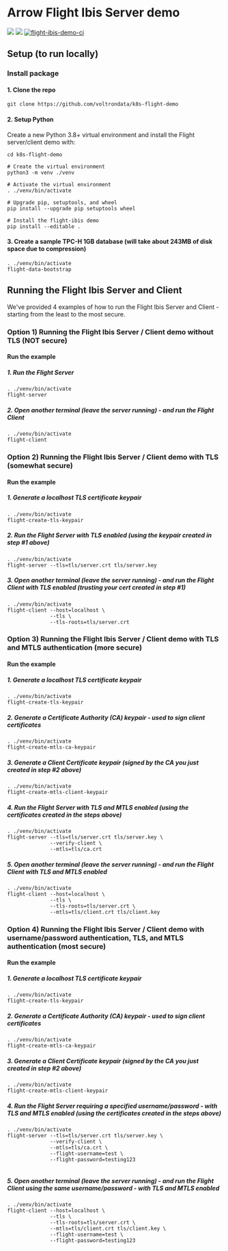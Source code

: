 # Arrow Flight Ibis Server demo
[<img src="https://img.shields.io/badge/GitHub-voltrondata%2Fflight--ibis--demo-blue.svg?logo=Github">](https://github.com/voltrondata/flight-ibis-demo)
[<img src="https://img.shields.io/badge/dockerhub-image-green.svg?logo=Docker">](https://hub.docker.com/repository/docker/voltrondata/flight-ibis/general)
[![flight-ibis-demo-ci](https://github.com/voltrondata/flight-ibis-demo/actions/workflows/ci.yml/badge.svg?branch=)](https://github.com/voltrondata/flight-ibis-demo/actions/workflows/ci.yml)

## Setup (to run locally)

### Install package

#### 1. Clone the repo
```shell
git clone https://github.com/voltrondata/k8s-flight-demo

```

#### 2. Setup Python
Create a new Python 3.8+ virtual environment and install the Flight server/client demo with:
```shell
cd k8s-flight-demo

# Create the virtual environment
python3 -m venv ./venv

# Activate the virtual environment
. ./venv/bin/activate

# Upgrade pip, setuptools, and wheel
pip install --upgrade pip setuptools wheel

# Install the flight-ibis demo
pip install --editable .

```


#### 3. Create a sample TPC-H 1GB database (will take about 243MB of disk space due to compression)
```shell
. ./venv/bin/activate
flight-data-bootstrap

```
## Running the Flight Ibis Server and Client
We've provided 4 examples of how to run the Flight Ibis Server and Client - starting from the least to the most secure.

### Option 1) Running the Flight Ibis Server / Client demo without TLS (NOT secure)

#### Run the example
##### 1. Run the Flight Server
```shell
. ./venv/bin/activate
flight-server

```

##### 2. Open another terminal (leave the server running) - and run the Flight Client
```shell
. ./venv/bin/activate
flight-client

```

### Option 2) Running the Flight Ibis Server / Client demo with TLS (somewhat secure)

#### Run the example
##### 1. Generate a localhost TLS certificate keypair
```shell
. ./venv/bin/activate
flight-create-tls-keypair

```

##### 2. Run the Flight Server with TLS enabled (using the keypair created in step #1 above)
```shell
. ./venv/bin/activate
flight-server --tls=tls/server.crt tls/server.key

```

##### 3. Open another terminal (leave the server running) - and run the Flight Client with TLS enabled (trusting your cert created in step #1)
```shell
. ./venv/bin/activate
flight-client --host=localhost \
              --tls \
              --tls-roots=tls/server.crt

```

### Option 3) Running the Flight Ibis Server / Client demo with TLS and MTLS authentication (more secure)

#### Run the example
##### 1. Generate a localhost TLS certificate keypair
```shell
. ./venv/bin/activate
flight-create-tls-keypair

```

##### 2. Generate a Certificate Authority (CA) keypair - used to sign client certificates
```shell
. ./venv/bin/activate
flight-create-mtls-ca-keypair

```

##### 3. Generate a Client Certificate keypair (signed by the CA you just created in step #2 above)
```shell
. ./venv/bin/activate
flight-create-mtls-client-keypair

```

##### 4. Run the Flight Server with TLS and MTLS enabled (using the certificates created in the steps above)
```shell
. ./venv/bin/activate
flight-server --tls=tls/server.crt tls/server.key \
              --verify-client \
              --mtls=tls/ca.crt

```

##### 5. Open another terminal (leave the server running) - and run the Flight Client with TLS and MTLS enabled
```shell
. ./venv/bin/activate
flight-client --host=localhost \
              --tls \
              --tls-roots=tls/server.crt \
              --mtls=tls/client.crt tls/client.key
```

### Option 4) Running the Flight Ibis Server / Client demo with username/password authentication, TLS, and MTLS authentication (most secure)

#### Run the example
##### 1. Generate a localhost TLS certificate keypair
```shell
. ./venv/bin/activate
flight-create-tls-keypair

```

##### 2. Generate a Certificate Authority (CA) keypair - used to sign client certificates
```shell
. ./venv/bin/activate
flight-create-mtls-ca-keypair

```

##### 3. Generate a Client Certificate keypair (signed by the CA you just created in step #2 above)
```shell
. ./venv/bin/activate
flight-create-mtls-client-keypair

```

##### 4. Run the Flight Server requiring a specified username/password - with TLS and MTLS enabled (using the certificates created in the steps above)
```shell
. ./venv/bin/activate
flight-server --tls=tls/server.crt tls/server.key \
              --verify-client \
              --mtls=tls/ca.crt \
              --flight-username=test \
              --flight-password=testing123
              
```

##### 5. Open another terminal (leave the server running) - and run the Flight Client using the same username/password - with TLS and MTLS enabled
```shell
. ./venv/bin/activate
flight-client --host=localhost \
              --tls \
              --tls-roots=tls/server.crt \
              --mtls=tls/client.crt tls/client.key \
              --flight-username=test \
              --flight-password=testing123
```

